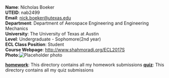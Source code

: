 **Name**: Nicholas Boeker  
**UTEID**: nab2499  
**Email**: nick.boeker@utexas.edu  
**Department**: Department of Aerospace Engineering and Engineering Mechanics  
**University**: The University of Texas at Austin  
**Level**: Undergraduate - Sophomore(2nd year)  
**ECL Class Position**: Student  
**Course Webpage**: http://www.shahmoradi.org/ECL2017S  
**Photo**:![Placeholder photo](http://www.utexas.edu/sites/www.utexas.edu/files/styles/utexas_hero_photo_image/public/tower_hero_v2.jpg)


**[homework](https://github.com/NickBoeker/ECL2017S/tree/master/Homework)**: This directory contains all my homework submissions
**[quiz](https://github.com/NickBoeker/ECL2017S/tree/master/Quiz)**: This directory contains all my quiz submissions
